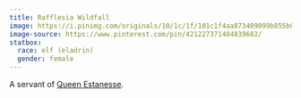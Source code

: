 ```yaml
---
title: Rafflesia Wildfall
image: https://i.pinimg.com/originals/10/1c/1f/101c1f4aa873409099b855b0d0779eeb.jpg
image-source: https://www.pinterest.com/pin/421227371404839682/
statbox:
  race: elf (eladrin)
  gender: female
---
```


A servant of [Queen Estanesse](ambriel-estanesse).
